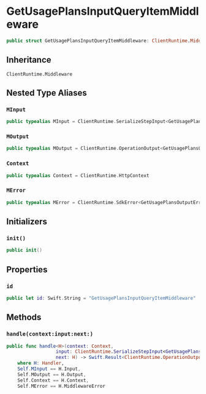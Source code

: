 # GetUsagePlansInputQueryItemMiddleware

``` swift
public struct GetUsagePlansInputQueryItemMiddleware: ClientRuntime.Middleware 
```

## Inheritance

`ClientRuntime.Middleware`

## Nested Type Aliases

### `MInput`

``` swift
public typealias MInput = ClientRuntime.SerializeStepInput<GetUsagePlansInput>
```

### `MOutput`

``` swift
public typealias MOutput = ClientRuntime.OperationOutput<GetUsagePlansOutputResponse>
```

### `Context`

``` swift
public typealias Context = ClientRuntime.HttpContext
```

### `MError`

``` swift
public typealias MError = ClientRuntime.SdkError<GetUsagePlansOutputError>
```

## Initializers

### `init()`

``` swift
public init() 
```

## Properties

### `id`

``` swift
public let id: Swift.String = "GetUsagePlansInputQueryItemMiddleware"
```

## Methods

### `handle(context:input:next:)`

``` swift
public func handle<H>(context: Context,
                  input: ClientRuntime.SerializeStepInput<GetUsagePlansInput>,
                  next: H) -> Swift.Result<ClientRuntime.OperationOutput<GetUsagePlansOutputResponse>, MError>
    where H: Handler,
    Self.MInput == H.Input,
    Self.MOutput == H.Output,
    Self.Context == H.Context,
    Self.MError == H.MiddlewareError
```
